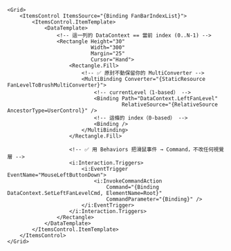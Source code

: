<!-- 建議給根元素命名，方便用 ElementName 綁回 VM -->
<UserControl x:Class="..."
             x:Name="Root"
             xmlns="http://schemas.microsoft.com/winfx/2006/xaml/presentation"
             xmlns:x="http://schemas.microsoft.com/winfx/2006/xaml"
             xmlns:i="http://schemas.microsoft.com/xaml/behaviors">

    <Grid>
        <ItemsControl ItemsSource="{Binding FanBarIndexList}">
            <ItemsControl.ItemTemplate>
                <DataTemplate>
                    <!-- 這一列的 DataContext == 當前 index (0..N-1) -->
                    <Rectangle Height="30"
                               Width="300"
                               Margin="25"
                               Cursor="Hand">
                        <Rectangle.Fill>
                            <!-- ✅ 原封不動保留你的 MultiConverter -->
                            <MultiBinding Converter="{StaticResource FanLevelToBrushMultiConverter}">
                                <!-- currentLevel（1-based） -->
                                <Binding Path="DataContext.LeftFanLevel"
                                         RelativeSource="{RelativeSource AncestorType=UserControl}" />
                                <!-- 這條的 index（0-based） -->
                                <Binding />
                            </MultiBinding>
                        </Rectangle.Fill>

                        <!-- ✅ 用 Behaviors 把滑鼠事件 → Command，不改任何視覺層 -->
                        <i:Interaction.Triggers>
                            <i:EventTrigger EventName="MouseLeftButtonDown">
                                <i:InvokeCommandAction
                                    Command="{Binding DataContext.SetLeftFanLevelCmd, ElementName=Root}"
                                    CommandParameter="{Binding}" />
                            </i:EventTrigger>
                        </i:Interaction.Triggers>
                    </Rectangle>
                </DataTemplate>
            </ItemsControl.ItemTemplate>
        </ItemsControl>
    </Grid>
</UserControl>